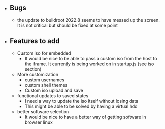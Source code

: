 - ## Bugs
  - the update to buildroot 2022.8 seems to have messed up the screen. It is not critical but should be fixed at some point
- ## Features to add 
  - Custom iso for embedded 
    - It would be nice to be able to pass a custom iso from the host to the iframe. It currently is being worked on in startup.js (see iso section)
  - More customization
    - custom usernames
    - custom shell themes
    - Custom iso upload and save
  - functional updates to saved states
    - I need a way to update the iso itself without losing data
    - This might be able to be solved by having a virtual hdd
  - better software selection
    - It would be nice to have a better way of getting software in browser linux

